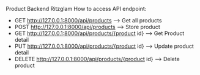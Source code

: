 Product Backend Ritzglam
How to access API endpoint:
- GET http://127.0.0.1:8000/api/products --> Get all products
- POST http://127.0.0.1:8000/api/products --> Store product
- GET http://127.0.0.1:8000/api/products/{product id} --> Get Product detail
- PUT http://127.0.0.1:8000/api/products/{product id} --> Update product detail
- DELETE http://127.0.0.1:8000/api/products/{product id} --> Delete product
